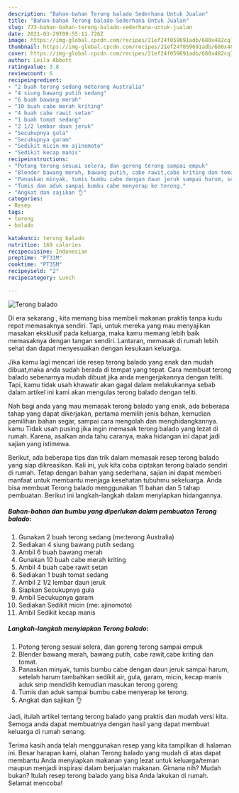 ```yaml
---
description: "Bahan-bahan Terong balado Sederhana Untuk Jualan"
title: "Bahan-bahan Terong balado Sederhana Untuk Jualan"
slug: 773-bahan-bahan-terong-balado-sederhana-untuk-jualan
date: 2021-03-29T09:55:11.726Z
image: https://img-global.cpcdn.com/recipes/21ef24f059691adb/680x482cq70/terong-balado-foto-resep-utama.jpg
thumbnail: https://img-global.cpcdn.com/recipes/21ef24f059691adb/680x482cq70/terong-balado-foto-resep-utama.jpg
cover: https://img-global.cpcdn.com/recipes/21ef24f059691adb/680x482cq70/terong-balado-foto-resep-utama.jpg
author: Leila Abbott
ratingvalue: 3.8
reviewcount: 6
recipeingredient:
- "2 buah terong sedang meterong Australia"
- "4 siung bawang putih sedang"
- "6 buah bawang merah"
- "10 buah cabe merah kriting"
- "4 buah cabe rawit setan"
- "1 buah tomat sedang"
- "2 1/2 lembar daun jeruk"
- "Secukupnya gula"
- "Secukupnya garam"
- "Sedikit micin me ajinomoto"
- "Sedikit kecap manis"
recipeinstructions:
- "Potong terong sesuai selera, dan goreng terong sampai empuk"
- "Blender bawang merah, bawang putih, cabe rawit,cabe kriting dan tomat."
- "Panaskan minyak, tumis bumbu cabe dengan daun jeruk sampai harum, setelah harum tambahkan sedikit air, gula, garam, micin, kecap manis aduk smp mendidih kemudian masukan terong goreng"
- "Tumis dan aduk sampai bumbu cabe menyerap ke terong."
- "Angkat dan sajikan 👌"
categories:
- Resep
tags:
- terong
- balado

katakunci: terong balado 
nutrition: 169 calories
recipecuisine: Indonesian
preptime: "PT31M"
cooktime: "PT35M"
recipeyield: "2"
recipecategory: Lunch

---
```



![Terong balado](https://img-global.cpcdn.com/recipes/21ef24f059691adb/680x482cq70/terong-balado-foto-resep-utama.jpg)

Di era  sekarang , kita memang bisa membeli makanan praktis tanpa kudu repot memasaknya sendiri. Tapi, untuk mereka yang mau menyajikan masakan eksklusif pada keluarga, maka kamu memang lebih baik memasaknya dengan tangan sendiri. Lantaran, memasak di rumah lebih sehat dan dapat menyesuaikan dengan kesukaan keluarga.

Jika kamu lagi mencari ide resep terong balado yang enak dan mudah dibuat,maka anda sudah berada di tempat yang tepat. Cara membuat terong balado  sebenarnya mudah dibuat jika anda mengerjakannya dengan teliti. Tapi, kamu tidak usah khawatir akan gagal dalam melakukannya 
sebab dalam artikel ini kami akan mengulas terong balado dengan teliti.  



Nah bagi anda yang mau memasak terong balado yang enak, ada beberapa tahap yang dapat dikerjakan, pertama memilih jenis bahan, kemudian pemilihan bahan segar, sampai cara mengolah dan menghidangkannya. kamu Tidak usah pusing jika ingin memasak terong balado yang lezat di rumah. Karena, asalkan anda  tahu caranya, maka hidangan ini dapat jadi sajian yang istimewa.

Berikut, ada beberapa tips dan trik dalam memasak resep terong balado yang siap dikreasikan. Kali ini, yuk kita coba ciptakan terong balado sendiri di rumah. Tetap dengan bahan yang sederhana, sajian ini dapat memberi manfaat untuk membantu menjaga kesehatan tubuhmu sekeluarga. Anda bisa membuat Terong balado menggunakan 11 bahan dan 5 tahap pembuatan. Berikut ini langkah-langkah dalam menyiapkan hidangannya.

<!--inarticleads1-->

##### Bahan-bahan dan bumbu yang diperlukan dalam pembuatan Terong balado:

1. Gunakan 2 buah terong sedang (me:terong Australia)
1. Sediakan 4 siung bawang putih sedang
1. Ambil 6 buah bawang merah
1. Gunakan 10 buah cabe merah kriting
1. Ambil 4 buah cabe rawit setan
1. Sediakan 1 buah tomat sedang
1. Ambil 2 1/2 lembar daun jeruk
1. Siapkan Secukupnya gula
1. Ambil Secukupnya garam
1. Sediakan Sedikit micin (me: ajinomoto)
1. Ambil Sedikit kecap manis




<!--inarticleads2-->

##### Langkah-langkah menyiapkan Terong balado:

1. Potong terong sesuai selera, dan goreng terong sampai empuk
1. Blender bawang merah, bawang putih, cabe rawit,cabe kriting dan tomat.
1. Panaskan minyak, tumis bumbu cabe dengan daun jeruk sampai harum, setelah harum tambahkan sedikit air, gula, garam, micin, kecap manis aduk smp mendidih kemudian masukan terong goreng
1. Tumis dan aduk sampai bumbu cabe menyerap ke terong.
1. Angkat dan sajikan 👌




Jadi, itulah artikel tentang  terong balado  yang praktis dan mudah versi kita. Semoga anda dapat membuatnya dengan hasil yang dapat membuat keluarga di rumah senang. 

Terima kasih anda telah menggunakan resep yang kita tampilkan di halaman ini. Besar harapan kami, olahan  Terong balado yang mudah di atas dapat membantu Anda menyiapkan makanan yang lezat untuk keluarga/teman maupun menjadi inspirasi dalam berjualan makanan. Gimana nih? Mudah bukan? Itulah resep terong balado yang bisa Anda lakukan di rumah. Selamat mencoba!

